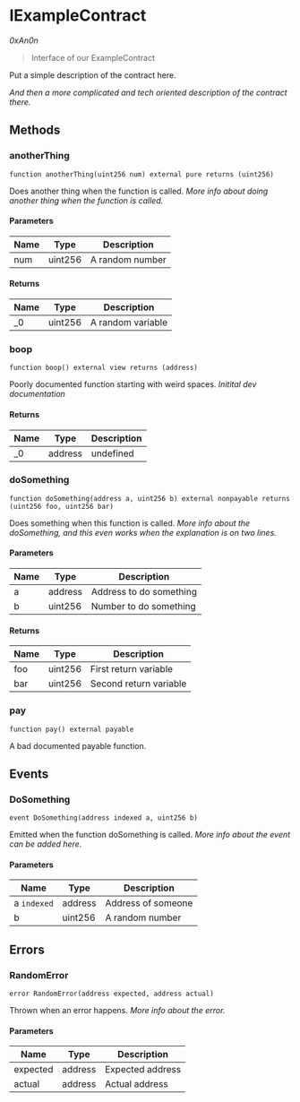 # IExampleContract

*0xAn0n*

> Interface of our ExampleContract

Put a simple description of the contract here.

*And then a more complicated and tech oriented description of the contract there.*



## Methods

### anotherThing

```solidity
function anotherThing(uint256 num) external pure returns (uint256)
```

Does another thing when the function is called.
*More info about doing another thing when the function is called.*




#### Parameters

| Name | Type | Description |
|---|---|---|
| num | uint256 | A random number |

#### Returns

| Name | Type | Description |
|---|---|---|
| _0 | uint256 | A random variable |

### boop

```solidity
function boop() external view returns (address)
```

Poorly documented function starting with weird spaces.
*Initital dev documentation*





#### Returns

| Name | Type | Description |
|---|---|---|
| _0 | address | undefined |

### doSomething

```solidity
function doSomething(address a, uint256 b) external nonpayable returns (uint256 foo, uint256 bar)
```

Does something when this function is called.
*More info about the doSomething, and this even works when the explanation is on two lines.*




#### Parameters

| Name | Type | Description |
|---|---|---|
| a | address | Address to do something |
| b | uint256 | Number to do something |

#### Returns

| Name | Type | Description |
|---|---|---|
| foo | uint256 | First return variable |
| bar | uint256 | Second return variable |

### pay

```solidity
function pay() external payable
```

A bad documented payable function.









## Events

### DoSomething

```solidity
event DoSomething(address indexed a, uint256 b)
```

Emitted when the function doSomething is called.
*More info about the event can be added here.*




#### Parameters

| Name | Type | Description |
|---|---|---|
| a `indexed` | address | Address of someone |
| b  | uint256 | A random number |



## Errors

### RandomError

```solidity
error RandomError(address expected, address actual)
```

Thrown when an error happens.
*More info about the error.*




#### Parameters

| Name | Type | Description |
|---|---|---|
| expected | address | Expected address |
| actual | address | Actual address |


